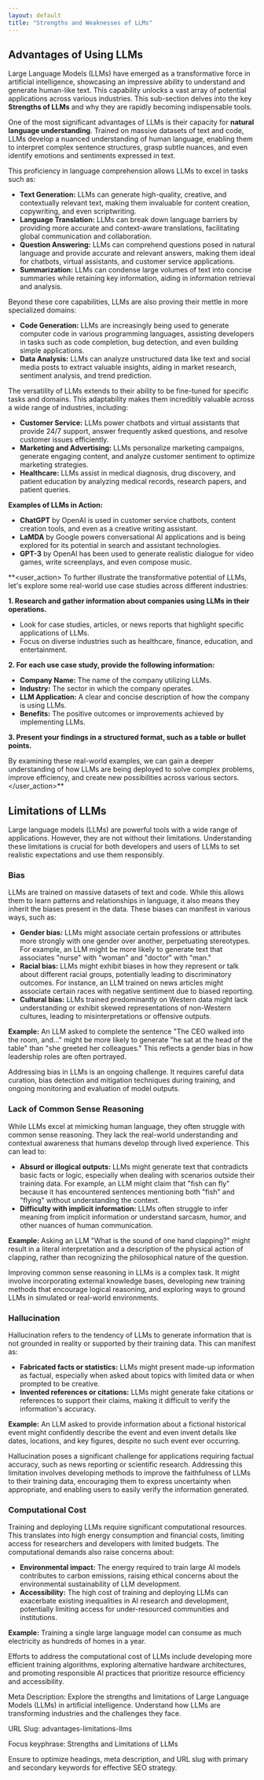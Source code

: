 ```yaml
---
layout: default
title: "Strengths and Weaknesses of LLMs"
---
```


## Advantages of Using LLMs

Large Language Models (LLMs) have emerged as a transformative force in artificial intelligence, showcasing an impressive ability to understand and generate human-like text. This capability unlocks a vast array of potential applications across various industries. This sub-section delves into the key **Strengths of LLMs** and why they are rapidly becoming indispensable tools.

One of the most significant advantages of LLMs is their capacity for **natural language understanding**. Trained on massive datasets of text and code, LLMs develop a nuanced understanding of human language, enabling them to interpret complex sentence structures, grasp subtle nuances, and even identify emotions and sentiments expressed in text. 

This proficiency in language comprehension allows LLMs to excel in tasks such as:

* **Text Generation:** LLMs can generate high-quality, creative, and contextually relevant text, making them invaluable for content creation, copywriting, and even scriptwriting. 
* **Language Translation:** LLMs can break down language barriers by providing more accurate and context-aware translations, facilitating global communication and collaboration.
* **Question Answering:** LLMs can comprehend questions posed in natural language and provide accurate and relevant answers, making them ideal for chatbots, virtual assistants, and customer service applications.
* **Summarization:** LLMs can condense large volumes of text into concise summaries while retaining key information, aiding in information retrieval and analysis.

Beyond these core capabilities, LLMs are also proving their mettle in more specialized domains:

* **Code Generation:** LLMs are increasingly being used to generate computer code in various programming languages, assisting developers in tasks such as code completion, bug detection, and even building simple applications. 
* **Data Analysis:** LLMs can analyze unstructured data like text and social media posts to extract valuable insights, aiding in market research, sentiment analysis, and trend prediction.

The versatility of LLMs extends to their ability to be fine-tuned for specific tasks and domains. This adaptability makes them incredibly valuable across a wide range of industries, including:

* **Customer Service:** LLMs power chatbots and virtual assistants that provide 24/7 support, answer frequently asked questions, and resolve customer issues efficiently.
* **Marketing and Advertising:** LLMs personalize marketing campaigns, generate engaging content, and analyze customer sentiment to optimize marketing strategies.
* **Healthcare:** LLMs assist in medical diagnosis, drug discovery, and patient education by analyzing medical records, research papers, and patient queries.

**Examples of LLMs in Action:**

* **ChatGPT** by OpenAI is used in customer service chatbots, content creation tools, and even as a creative writing assistant.
* **LaMDA** by Google powers conversational AI applications and is being explored for its potential in search and assistant technologies.
* **GPT-3** by OpenAI has been used to generate realistic dialogue for video games, write screenplays, and even compose music.

**<user_action> 
To further illustrate the transformative potential of LLMs, let's explore some real-world use case studies across different industries:

**1. Research and gather information about companies using LLMs in their operations.**
  * Look for case studies, articles, or news reports that highlight specific applications of LLMs.
  * Focus on diverse industries such as healthcare, finance, education, and entertainment.

**2. For each use case study, provide the following information:**
  * **Company Name:** The name of the company utilizing LLMs.
  * **Industry:** The sector in which the company operates.
  * **LLM Application:** A clear and concise description of how the company is using LLMs.
  * **Benefits:** The positive outcomes or improvements achieved by implementing LLMs.

**3. Present your findings in a structured format, such as a table or bullet points.**

By examining these real-world examples, we can gain a deeper understanding of how LLMs are being deployed to solve complex problems, improve efficiency, and create new possibilities across various sectors. 
</user_action>**




## Limitations of LLMs

Large language models (LLMs) are powerful tools with a wide range of applications. However, they are not without their limitations. Understanding these limitations is crucial for both developers and users of LLMs to set realistic expectations and use them responsibly.

### Bias

LLMs are trained on massive datasets of text and code. While this allows them to learn patterns and relationships in language, it also means they inherit the biases present in the data. These biases can manifest in various ways, such as:

* **Gender bias:** LLMs might associate certain professions or attributes more strongly with one gender over another, perpetuating stereotypes. For example, an LLM might be more likely to generate text that associates "nurse" with "woman" and "doctor" with "man."
* **Racial bias:** LLMs might exhibit biases in how they represent or talk about different racial groups, potentially leading to discriminatory outcomes. For instance, an LLM trained on news articles might associate certain races with negative sentiment due to biased reporting.
* **Cultural bias:** LLMs trained predominantly on Western data might lack understanding or exhibit skewed representations of non-Western cultures, leading to misinterpretations or offensive outputs.

**Example:** An LLM asked to complete the sentence "The CEO walked into the room, and..." might be more likely to generate "he sat at the head of the table" than "she greeted her colleagues." This reflects a gender bias in how leadership roles are often portrayed.

Addressing bias in LLMs is an ongoing challenge. It requires careful data curation, bias detection and mitigation techniques during training, and ongoing monitoring and evaluation of model outputs.

### Lack of Common Sense Reasoning

While LLMs excel at mimicking human language, they often struggle with common sense reasoning. They lack the real-world understanding and contextual awareness that humans develop through lived experience. This can lead to:

* **Absurd or illogical outputs:** LLMs might generate text that contradicts basic facts or logic, especially when dealing with scenarios outside their training data. For example, an LLM might claim that "fish can fly" because it has encountered sentences mentioning both "fish" and "flying" without understanding the context.
* **Difficulty with implicit information:** LLMs often struggle to infer meaning from implicit information or understand sarcasm, humor, and other nuances of human communication.

**Example:** Asking an LLM "What is the sound of one hand clapping?" might result in a literal interpretation and a description of the physical action of clapping, rather than recognizing the philosophical nature of the question.

Improving common sense reasoning in LLMs is a complex task. It might involve incorporating external knowledge bases, developing new training methods that encourage logical reasoning, and exploring ways to ground LLMs in simulated or real-world environments.

### Hallucination

Hallucination refers to the tendency of LLMs to generate information that is not grounded in reality or supported by their training data. This can manifest as:

* **Fabricated facts or statistics:** LLMs might present made-up information as factual, especially when asked about topics with limited data or when prompted to be creative.
* **Invented references or citations:** LLMs might generate fake citations or references to support their claims, making it difficult to verify the information's accuracy.

**Example:** An LLM asked to provide information about a fictional historical event might confidently describe the event and even invent details like dates, locations, and key figures, despite no such event ever occurring.

Hallucination poses a significant challenge for applications requiring factual accuracy, such as news reporting or scientific research. Addressing this limitation involves developing methods to improve the faithfulness of LLMs to their training data, encouraging them to express uncertainty when appropriate, and enabling users to easily verify the information generated.

### Computational Cost

Training and deploying LLMs require significant computational resources. This translates into high energy consumption and financial costs, limiting access for researchers and developers with limited budgets. The computational demands also raise concerns about:

* **Environmental impact:** The energy required to train large AI models contributes to carbon emissions, raising ethical concerns about the environmental sustainability of LLM development.
* **Accessibility:** The high cost of training and deploying LLMs can exacerbate existing inequalities in AI research and development, potentially limiting access for under-resourced communities and institutions.

**Example:** Training a single large language model can consume as much electricity as hundreds of homes in a year.

Efforts to address the computational cost of LLMs include developing more efficient training algorithms, exploring alternative hardware architectures, and promoting responsible AI practices that prioritize resource efficiency and accessibility.

Meta Description: Explore the strengths and limitations of Large Language Models (LLMs) in artificial intelligence. Understand how LLMs are transforming industries and the challenges they face. 

URL Slug: advantages-limitations-llms

Focus keyphrase: Strengths and Limitations of LLMs

Ensure to optimize headings, meta description, and URL slug with primary and secondary keywords for effective SEO strategy.